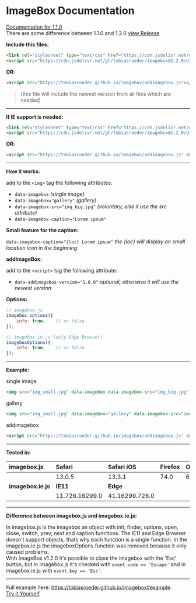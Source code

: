 # ImageBox Documentation

[Documentation for 1.1.0](https://tobiasroeder.github.io/imagebox/1.1.0)<br>
There are some difference between 1.1.0 and 1.2.0 [view Release](https://github.com/tobiasroeder/imagebox/releases/tag/1.2.0)

**Include this files:**
```html
<link rel="stylesheet" type="text/css" href="https://cdn.jsdelivr.net/gh/tobiasroeder/imagebox@1.2.0/dist/imagebox.min.css">
<script src="https://cdn.jsdelivr.net/gh/tobiasroeder/imagebox@1.2.0/dist/imagebox.min.js"></script>
```
**OR:**
```html
<script src="https://tobiasroeder.github.io/imagebox/addimagebox.js"></script>
```
> (this file will include the newest version from all files which are needed)

---

**If  IE support is needed:**
```html
<link rel="stylesheet" type="text/css" href="https://cdn.jsdelivr.net/gh/tobiasroeder/imagebox@1.2.0/dist/imagebox.min.css">
<script src="https://cdn.jsdelivr.net/gh/tobiasroeder/imagebox@1.2.0/dist/imagebox.ie.min.js"></script>
```
**OR:**
```html
<script src="https://tobiasroeder.github.io/imagebox/addimagebox.js" data-addimagebox="ie"></script>
```

---

**How it works:**

add to the `<img>` tag the following attributes:

- `data-imagebox`  _(single image)_
- `data-imagebox="gallery"` _(gallery)_
- `data-imagebox-src="img_big.jpg"` _(voluntary, else it use the src attribute)_
- `data-imagebox-caption="Lorem ipsum"`

**Small feature for the caption:**

`data-imagebox-caption="{loc} Lorem ipsum"` _the {loc} will display an small location icon in the beginning_

**addImageBox:**

add to the `<script>` tag the following attribute:

- `data-addimagebox-version="1.0.0"` _optional, otherwise it will use the newest version_

**Options:**
 ``` javascript
// imagebox.js
imagebox.options({
	 info: true;	// or false
});

// imagebox.ie.js (only Edge Browser)
imageboxOptions({
	 info: true;	// or false
});
```

---

**Example:**

single image
```html
<img src="img_small.jpg" data-imagebox data-imagebox-src="img_big.jpg" data-imagebox-caption="Lorem ipsum">
```
gallery
```html
<img src="img_small.jpg" data-imagebox="gallery" data-imagebox-src="img_big.jpg" data-imagebox-caption="Lorem ipsum">
```
addimagebox
```html
<script src="https://tobiasroeder.github.io/imagebox/addimagebox.js" data-addimagebox="ie" data-addimagebox-version="1.0.4"></script>
```

---

**Tested in:**

|imagebox.js|Safari|Safari iOS|Firefox|Opera|
|:--|:--|:--|:--|:--|
||13.0.5|13.3.1|74.0|67.0.3575.79|
|**imagebox.ie.js**|**IE11**|**Edge**|
||11.726.16299.0|41.16299.726.0|


---

**Difference between imagebox.js and imagebox.ie.js:**

In imagebox.js is the imagebox an object with init, finder, options, open, close, switch, prev, next and caption functions. The IE11 and Edge Browser doesn't support objects, thats why each function is a single function. In the imagebox.ie.js the imageboxOptions function was removed because it only caused problems.<br>
With ImageBox v1.2.0 it's possible to close the imagebox with the 'Esc' button, but in imagebox.js it's checked with `event.code == 'Escape'` and in imagebox.ie.js with `event.key == 'Esc'`.

---

Full example here: https://tobiasroeder.github.io/imagebox#example.  
[Try it Yourself](https://codepen.io/tobiasroeder/full/wZeBNL)
